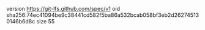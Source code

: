 version https://git-lfs.github.com/spec/v1
oid sha256:74ec41094be9c38441cd582f5ba86a532bcab058bf3eb2d262745130146b6d8c
size 55
